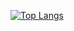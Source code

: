 [![Top Langs](https://github-readme-stats.vercel.app/api/top-langs/?username=nicochatzi&layout=compact)](https://github.com/anuraghazra/github-readme-stats)
